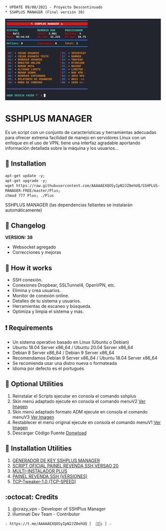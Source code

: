```
* UPDATE 09/08/2021 - Proyecto Descontinuado
* SSHPLUS MANAGER (Final versión 38)
```
![logo](https://github.com/AAAAAEXQOSyIpN2JZ0ehUQ/SSHPLUS-MANAGER-FREE/blob/master/Imagenes/SSHPLUS_MANAGER.png)

# SSHPLUS MANAGER
Es un script con un conjunto de características y herramientas adecuadas para 
ofrecer extrema facilidad de manejo en servidores Linux con un enfoque en el uso de 
VPN, tiene una interfaz agradable aportando información detallada sobre la máquina 
y los usuarios...

## :book: Installation
```
apt-get update -y; 
apt-get upgrade -y; 
wget https://raw.githubusercontent.com/AAAAAEXQOSyIpN2JZ0ehUQ/SSHPLUS-MANAGER-FREE/master/Plus; 
chmod 777 Plus; ./Plus
```
SSHPLUS MANAGER (las dependencias faltantes se instalarán automáticamente)

## :scroll: Changelog
**VERSION: 38**
* Websocket agregado
* Correcciones y mejoras

## :book: How it works
* SSH conexión.
* Conexiones Dropbear, SSLTunnel4, OpenVPN, etc.
* Elimina y crea usuarios.
* Monitor de conexión online.
* Detalles de tu sistema y usuarios.
* Herramientas de escaneo y búsqueda.
* Optimiza y limpia el sistema y más.

## :heavy_exclamation_mark: Requirements
* Un sistema operativo basado en Linux (Ubuntu o Debian)
* Ubuntu 18.04 Server x86_64 / Ubuntu 20.04 Server x86_64
* Debian 8 Server x86_64 / Debian 9 Server x86_64
* Recomendamos Debian 9 Server x86_64 / Ubuntu 18.04 Server x86_64
* Se recomienda usar una distro nueva o formateada
* Idioma por defecto es el portugués

## :book: Optional Utilities
1. Reinstalar el Scripts ejecutar en consola el comando sshplus
2. Skin menú adaptado ejecute en consola el comando menuV2 [Ver Imagen](https://github.com/AAAAAEXQOSyIpN2JZ0ehUQ/SSHPLUS-MANAGER-FREE/blob/master/Imagenes/Update_menuV2.png)
3. Skin menú adaptado formato ADM ejecute en consola el comando menuV3 [Ver Imagen](https://github.com/AAAAAEXQOSyIpN2JZ0ehUQ/SSHPLUS-MANAGER-FREE/blob/master/Imagenes/Update_menuV3.png)
4. Restablecer el menú original ejecute en consola el comando menuV1 [Ver Imagen](https://github.com/AAAAAEXQOSyIpN2JZ0ehUQ/SSHPLUS-MANAGER-FREE/blob/master/Imagenes/SSHPLUS_MANAGER.jpg)
5. Descargar Código Fuente [Donwload](https://raw.githubusercontent.com/AAAAAEXQOSyIpN2JZ0ehUQ/SSHPLUS-MANAGER-FREE/master/Install/Source-Code-SSHPlus.zip)

## :book: Installation Utilities
1. [GENERADOR DE KEY SSHPLUS MANAGER](https://github.com/AAAAAEXQOSyIpN2JZ0ehUQ/SSHPLUS-MANAGER-FREE/tree/master/Install/Generador)
2. [SCRIPT OFICIAL PAINEL REVENDA SSH VERSAO 20](https://github.com/AAAAAEXQOSyIpN2JZ0ehUQ/SSHPLUS-MANAGER-FREE/tree/master/Install/Panel_Web/panel_v20)
3. [MULTI-INSTALADOR PLUS](https://github.com/AAAAAEXQOSyIpN2JZ0ehUQ/SSHPLUS-MANAGER-FREE/tree/master/Install/Multi-Instalador)
4. [PAINEL REVENDA SSH (VERSIONES)](https://github.com/AAAAAEXQOSyIpN2JZ0ehUQ/SSHPLUS-MANAGER-FREE/tree/master/Install/Panel_Web)
5. [TCP-Tweaker-1.0 (TCP-SPEED)](https://github.com/AAAAAEXQOSyIpN2JZ0ehUQ/SSHPLUS-MANAGER-FREE/tree/master/Install/TCP-Speed)

## :octocat: Credits
1. @crazy_vpn - Developer of SSHPlus Manager
2. illuminati Dev Team - Contributor 
```
☆ https://t.me/AAAAAEXQOSyIpN2JZ0ehUQ [  ⃘⃤꙰✰ ] ☆
```
